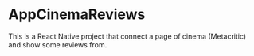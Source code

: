 # AppCinemaReviews
This is a React Native project that connect a page of cinema (Metacritic) and show some reviews from.
